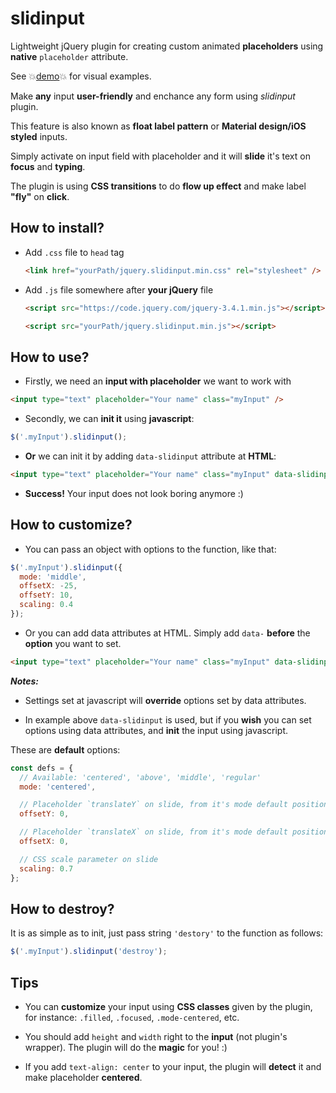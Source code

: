 # slidinput

Lightweight jQuery plugin for creating custom animated **placeholders** using **native** `placeholder` attribute.

See 💥[demo](https://goodleby.github.io/slidinput/demo/)💥 for visual examples.

Make **any** input **user-friendly** and enchance any form using _slidinput_ plugin.

This feature is also known as **float label pattern** or **Material design/iOS styled** inputs.

Simply activate on input field with placeholder and it will **slide** it's text on **focus** and **typing**.

The plugin is using **CSS transitions** to do **flow up effect** and make label **"fly"** on **click**.

## How to install?

- Add `.css` file to `head` tag

  ```html
  <link href="yourPath/jquery.slidinput.min.css" rel="stylesheet" />
  ```

- Add `.js` file somewhere after **your jQuery** file

  ```html
  <script src="https://code.jquery.com/jquery-3.4.1.min.js"></script>

  <script src="yourPath/jquery.slidinput.min.js"></script>
  ```

## How to use?

- Firstly, we need an **input with placeholder** we want to work with

```html
<input type="text" placeholder="Your name" class="myInput" />
```

- Secondly, we can **init it** using **javascript**:

```javascript
$('.myInput').slidinput();
```

- **Or** we can init it by adding `data-slidinput` attribute at **HTML**:

```html
<input type="text" placeholder="Your name" class="myInput" data-slidinput />
```

- **Success!** Your input does not look boring anymore :)

## How to customize?

- You can pass an object with options to the function, like that:

```javascript
$('.myInput').slidinput({
  mode: 'middle',
  offsetX: -25,
  offsetY: 10,
  scaling: 0.4
});
```

- Or you can add data attributes at HTML. Simply add `data-` **before** the **option** you want to set.

```html
<input type="text" placeholder="Your name" class="myInput" data-slidinput data-scaling="0.5" data-mode="above" />
```

**_Notes:_**

- Settings set at javascript will **override** options set by data attributes.

- In example above `data-slidinput` is used, but if you **wish** you can set options using data attributes, and **init** the input using javascript.

These are **default** options:

```javascript
const defs = {
  // Available: 'centered', 'above', 'middle', 'regular'
  mode: 'centered',

  // Placeholder `translateY` on slide, from it's mode default position
  offsetY: 0,

  // Placeholder `translateX` on slide, from it's mode default position
  offsetX: 0,

  // CSS scale parameter on slide
  scaling: 0.7
};
```

## How to destroy?

It is as simple as to init, just pass string `'destory'` to the function as follows:

```javascript
$('.myInput').slidinput('destroy');
```

## Tips

- You can **customize** your input using **CSS classes** given by the plugin, for instance: `.filled`, `.focused`, `.mode-centered`, etc.

- You should add `height` and `width` right to the **input** (not plugin's wrapper). The plugin will do the **magic** for you! :)

- If you add `text-align: center` to your input, the plugin will **detect** it and make placeholder **centered**.
